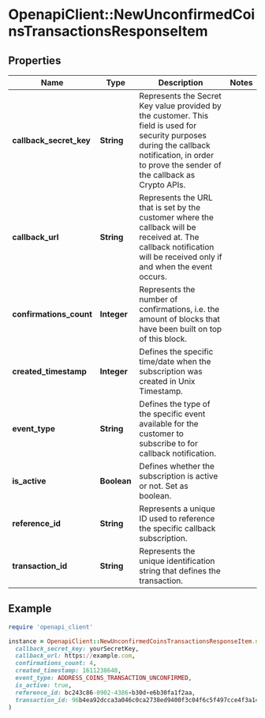 # OpenapiClient::NewUnconfirmedCoinsTransactionsResponseItem

## Properties

| Name | Type | Description | Notes |
| ---- | ---- | ----------- | ----- |
| **callback_secret_key** | **String** | Represents the Secret Key value provided by the customer. This field is used for security purposes during the callback notification, in order to prove the sender of the callback as Crypto APIs. |  |
| **callback_url** | **String** | Represents the URL that is set by the customer where the callback will be received at. The callback notification will be received only if and when the event occurs. |  |
| **confirmations_count** | **Integer** | Represents the number of confirmations, i.e. the amount of blocks that have been built on top of this block. |  |
| **created_timestamp** | **Integer** | Defines the specific time/date when the subscription was created in Unix Timestamp. |  |
| **event_type** | **String** | Defines the type of the specific event available for the customer to subscribe to for callback notification. |  |
| **is_active** | **Boolean** | Defines whether the subscription is active or not. Set as boolean. |  |
| **reference_id** | **String** | Represents a unique ID used to reference the specific callback subscription. |  |
| **transaction_id** | **String** | Represents the unique identification string that defines the transaction. |  |

## Example

```ruby
require 'openapi_client'

instance = OpenapiClient::NewUnconfirmedCoinsTransactionsResponseItem.new(
  callback_secret_key: yourSecretKey,
  callback_url: https://example.com,
  confirmations_count: 4,
  created_timestamp: 1611238648,
  event_type: ADDRESS_COINS_TRANSACTION_UNCONFIRMED,
  is_active: true,
  reference_id: bc243c86-0902-4386-b30d-e6b30fa1f2aa,
  transaction_id: 96b4ea92dcca3a046c0ca2738ed9400f3c04f6c5f497cce4f3a148b1c948a1b3
)
```


